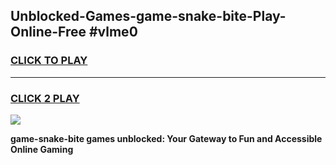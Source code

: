
## Unblocked-Games-game-snake-bite-Play-Online-Free #vlme0
<h3>
<a href="https://us.freeplayer.one?title=game-snake-bite&ref=10M">CLICK TO PLAY</a></h3>
<hr>

<h3>
<a href="https://us.freeplayer.one?title=game-snake-bite&ref=10M">CLICK 2 PLAY</a>
  
</h3>

<a href="https://us.freeplayer.one?title=game-snake-bite&ref=10M"><img src="https://clearcache.store/games.png"></a>


**game-snake-bite games unblocked: Your Gateway to Fun and Accessible Online Gaming**
